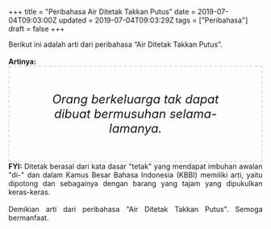 +++
title = "Peribahasa Air Ditetak Takkan Putus"
date = 2019-07-04T09:03:00Z
updated = 2019-07-04T09:03:29Z
tags = ["Peribahasa"]
draft = false
+++

<div dir="ltr" style="text-align: left;" trbidi="on"><div style="text-align: justify;">Berikut ini adalah arti dari peribahasa “Air Ditetak Takkan Putus”.</div><br /><div style="text-align: justify;"><b>Artinya:</b></div><div style="border: 2px dashed #ddd; font-size: 24px; height: auto; margin: 0 auto; padding: 50px; text-align: center; width: auto;"><i>Orang berkeluarga tak dapat dibuat bermusuhan selama-lamanya.</i></div><div style="text-align: justify;"><b>FYI:</b> Ditetak berasal dari kata dasar "tetak" yang mendapat imbuhan awalan "di-" dan dalam Kamus Besar Bahasa Indonesia (KBBI) memiliki arti, yaitu dipotong dan sebagainya dengan barang yang tajam yang dipukulkan keras-keras.<br /><br /></div><div style="text-align: justify;">Demikian arti dari peribahasa "Air Ditetak Takkan Putus". Semoga bermanfaat.</div></div>
